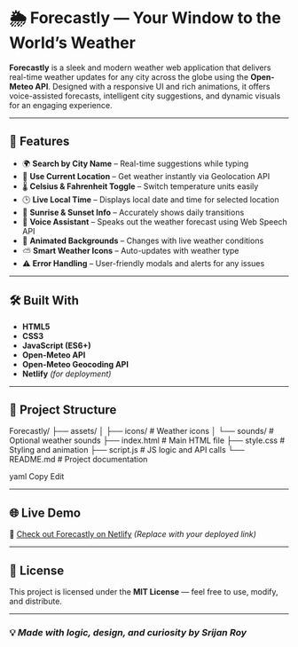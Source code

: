 # 🌦️ Forecastly — Your Window to the World’s Weather

**Forecastly** is a sleek and modern weather web application that delivers real-time weather updates for any city across the globe using the **Open-Meteo API**. Designed with a responsive UI and rich animations, it offers voice-assisted forecasts, intelligent city suggestions, and dynamic visuals for an engaging experience.

---

## 🚀 Features

- 🌍 **Search by City Name** – Real-time suggestions while typing  
- 📍 **Use Current Location** – Get weather instantly via Geolocation API  
- 🌡️ **Celsius & Fahrenheit Toggle** – Switch temperature units easily  
- 🕒 **Live Local Time** – Displays local date and time for selected location  
- 🌄 **Sunrise & Sunset Info** – Accurately shows daily transitions  
- 🎤 **Voice Assistant** – Speaks out the weather forecast using Web Speech API  
- 🎨 **Animated Backgrounds** – Changes with live weather conditions  
- ⛅ **Smart Weather Icons** – Auto-updates with weather type  
- ⚠️ **Error Handling** – User-friendly modals and alerts for any issues  

---

## 🛠️ Built With

- **HTML5**  
- **CSS3**  
- **JavaScript (ES6+)**  
- **Open-Meteo API**  
- **Open-Meteo Geocoding API**  
- **Netlify** *(for deployment)*

---

## 📁 Project Structure

Forecastly/
├── assets/
│ ├── icons/ # Weather icons
│ └── sounds/ # Optional weather sounds
├── index.html # Main HTML file
├── style.css # Styling and animation
├── script.js # JS logic and API calls
└── README.md # Project documentation

yaml
Copy
Edit

---

## 🌐 Live Demo

🔗 [Check out Forecastly on Netlify](#) *(Replace with your deployed link)*

---

## 📜 License

This project is licensed under the **MIT License** — feel free to use, modify, and distribute.

---

### 💡 *Made with logic, design, and curiosity by Srijan Roy*
